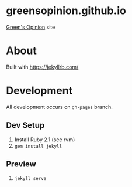 # greensopinion.github.io

[Green's Opinion](https://greensopinion.github.io) site

# About

Built with <https://jekyllrb.com/>

# Development

All development occurs on `gh-pages` branch.

## Dev Setup

1. Install Ruby 2.1 (see rvm)
2. `gem install jekyll`

## Preview

1. `jekyll serve`
